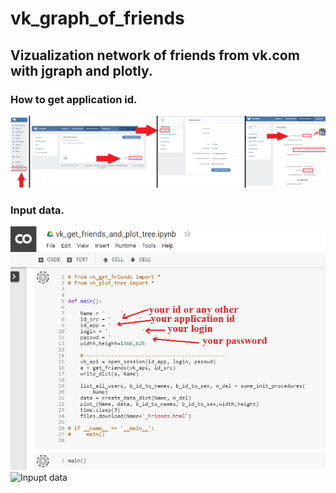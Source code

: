 # vk_graph_of_friends
## Vizualization network of friends from vk.com with jgraph and plotly.
### How to get application id.
![How to get application id](img.png)
### Input data.
![Inpupt data](img1.png)
![Inpupt data](gif.gif)
